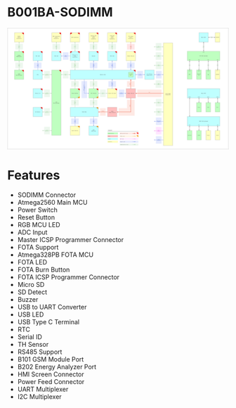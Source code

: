 # B001BA-SODIMM

![Block Diagram](/Image/Block_Diagram.jpg)

# Features

* SODIMM Connector
* Atmega2560 Main MCU
* Power Switch
* Reset Button
* RGB MCU LED
* ADC Input
* Master ICSP Programmer Connector
* FOTA Support
* Atmega328PB FOTA MCU
* FOTA LED
* FOTA Burn Button
* FOTA ICSP Programmer Connector
* Micro SD
* SD Detect
* Buzzer
* USB to UART Converter
* USB LED
* USB Type C Terminal
* RTC
* Serial ID
* TH Sensor
* RS485 Support
* B101 GSM Module Port
* B202 Energy Analyzer Port
* HMI Screen Connector
* Power Feed Connector
* UART Multiplexer
* I2C Multiplexer
